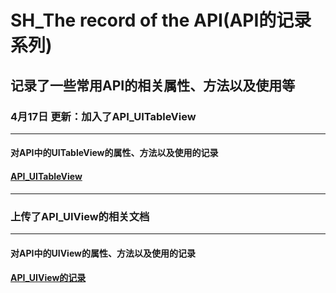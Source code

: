# SH_The record of the API(API的记录系列)
## 记录了一些常用API的相关属性、方法以及使用等





### 4月17日 更新：加入了API_UITableView
---
#### 对API中的UITableView的属性、方法以及使用的记录

#### [API_UITableView](http://www.jianshu.com/p/a9faee9288a2)


--------



### 上传了API_UIView的相关文档
---
#### 对API中的UIView的属性、方法以及使用的记录

#### [API_UIView的记录](http://www.jianshu.com/p/f9cb74a26c70)



	



